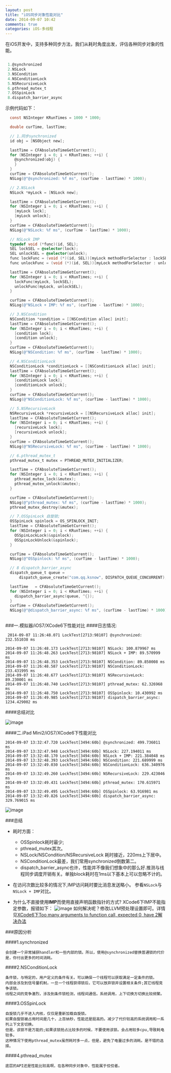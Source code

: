 ```yaml
---
layout: post
title: "iOS同步对象性能对比"
date: 2014-09-07 10:42
comments: true
categories: iOS-多线程
---
```


在iOS开发中，支持多种同步方法，我们从耗时角度出发，评估各种同步对象的性能。

<!--more-->

``` objective-c

 1.@synchronized 
 2.NSLock
 3.NSCondition
 4.NSConditionLock
 5.NSRecursiveLock
 6.pthread_mutex_t
 7.OSSpinLock
 8.dispatch_barrier_async
```
示例代码如下：

``` objective-c
  const NSInteger KRunTimes = 1000 * 1000;

  double curTime, lastTime;

  // 1.同步synchronized
  id obj = [NSObject new];

  lastTime = CFAbsoluteTimeGetCurrent();
  for (NSInteger i = 0; i < KRunTimes; ++i) {
    @synchronized(obj) {
    }
  }
  curTime = CFAbsoluteTimeGetCurrent();
  NSLog(@"@synchronized: %f ms", (curTime - lastTime) * 1000);

  // 2.NSLock
  NSLock *myLock = [NSLock new];

  lastTime = CFAbsoluteTimeGetCurrent();
  for (NSInteger i = 0; i < KRunTimes; ++i) {
    [myLock lock];
    [myLock unlock];
  }
  curTime = CFAbsoluteTimeGetCurrent();
  NSLog(@"NSLock: %f ms", (curTime - lastTime) * 1000);

  // NSLock IMP
  typedef void (*func)(id, SEL);
  SEL lockSEL = @selector(lock);
  SEL unlockSEL = @selector(unlock);
  func lockFunc = (void (*)(id, SEL))[myLock methodForSelector : lockSEL];
  func unlockFunc = (void (*)(id, SEL))[myLock methodForSelector : unlockSEL];

  lastTime = CFAbsoluteTimeGetCurrent();
  for (NSInteger i = 0; i < KRunTimes; ++i) {
    lockFunc(myLock, lockSEL);
    unlockFunc(myLock, unlockSEL);
  }

  curTime = CFAbsoluteTimeGetCurrent();
  NSLog(@"NSLock + IMP: %f ms", (curTime - lastTime) * 1000);

  // 3.NSCondition
  NSCondition *condition = [[NSCondition alloc] init];
  lastTime = CFAbsoluteTimeGetCurrent();
  for (NSInteger i = 0; i < KRunTimes; ++i) {
    [condition lock];
    [condition unlock];
  }
  curTime = CFAbsoluteTimeGetCurrent();
  NSLog(@"NSCondition: %f ms", (curTime - lastTime) * 1000);

  // 4.NSConditionLock
  NSConditionLock *conditionLock = [[NSConditionLock alloc] init];
  lastTime = CFAbsoluteTimeGetCurrent();
  for (NSInteger i = 0; i < KRunTimes; ++i) {
    [conditionLock lock];
    [conditionLock unlock];
  }
  curTime = CFAbsoluteTimeGetCurrent();
  NSLog(@"NSConditionLock: %f ms", (curTime - lastTime) * 1000);

  // 5.NSRecursiveLock
  NSRecursiveLock *recursiveLock = [[NSRecursiveLock alloc] init];
  lastTime = CFAbsoluteTimeGetCurrent();
  for (NSInteger i = 0; i < KRunTimes; ++i) {
    [recursiveLock lock];
    [recursiveLock unlock];
  }
  curTime = CFAbsoluteTimeGetCurrent();
  NSLog(@"NSRecursiveLock: %f ms", (curTime - lastTime) * 1000);

  // 6.pthread_mutex_t
  pthread_mutex_t mutex = PTHREAD_MUTEX_INITIALIZER;

  lastTime = CFAbsoluteTimeGetCurrent();
  for (NSInteger i = 0; i < KRunTimes; ++i) {
    pthread_mutex_lock(&mutex);
    pthread_mutex_unlock(&mutex);
  }

  curTime = CFAbsoluteTimeGetCurrent();
  NSLog(@"pthread_mutex: %f ms", (curTime - lastTime) * 1000);
  pthread_mutex_destroy(&mutex);

  // 7.OSSpinLock 自旋锁;
  OSSpinLock spinlock = OS_SPINLOCK_INIT;
  lastTime = CFAbsoluteTimeGetCurrent();
  for (NSInteger i = 0; i < KRunTimes; ++i) {
    OSSpinLockLock(&spinlock);
    OSSpinLockUnlock(&spinlock);
  }

  curTime = CFAbsoluteTimeGetCurrent();
  NSLog(@"OSSpinlock: %f ms", (curTime - lastTime) * 1000);

  // 8 dispatch_barrier_async
  dispatch_queue_t queue =
      dispatch_queue_create("com.qq.ksnow", DISPATCH_QUEUE_CONCURRENT);

  lastTime   = CFAbsoluteTimeGetCurrent();
  for (NSInteger i = 0; i < KRunTimes; ++i) {
    dispatch_barrier_async(queue, ^{});
  }
  curTime = CFAbsoluteTimeGetCurrent();
  NSLog(@"@dispatch_barrier_async: %f ms", (curTime - lastTime) * 1000);
  
```

###一.模拟器/iOS7/XCode6下性能对比
####日志情况:

     2014-09-07 11:26:48.071 LockTest[2713:98107] @synchronized: 232.551038 ms
    
    2014-09-07 11:26:48.173 LockTest[2713:98107] NSLock: 100.879967 ms
    2014-09-07 11:26:48.263 LockTest[2713:98107] NSLock + IMP: 89.570999 ms
    2014-09-07 11:26:48.353 LockTest[2713:98107] NSCondition: 89.850008 ms
    2014-09-07 11:26:48.587 LockTest[2713:98107] NSConditionLock: 233.431995 ms
    2014-09-07 11:26:48.677 LockTest[2713:98107] NSRecursiveLock: 89.230001 ms
    2014-09-07 11:26:48.740 LockTest[2713:98107] pthread_mutex: 62.326968 ms
    2014-09-07 11:26:48.750 LockTest[2713:98107] OSSpinlock: 10.430992 ms
    2014-09-07 11:26:49.985 LockTest[2713:98107] dispatch_barrier_async: 1234.429002 ms



####总结对比

![image](/images/post/2014-09-07-ios-tong-bu-suo-xing-neng-dui-bi/syn_compared_simulate.png)

####二.iPad Mini2/iOS7/XCode6下性能对比

    2014-09-07 13:32:47.720 LockTest[3494:60b] @synchronized: 499.736011 ms
    2014-09-07 13:32:47.948 LockTest[3494:60b] NSLock: 227.194011 ms
    2014-09-07 13:32:48.170 LockTest[3494:60b] NSLock + IMP: 221.384048 ms
    2014-09-07 13:32:48.393 LockTest[3494:60b] NSCondition: 221.689999 ms
    2014-09-07 13:32:49.030 LockTest[3494:60b] NSConditionLock: 636.340976 ms
    2014-09-07 13:32:49.260 LockTest[3494:60b] NSRecursiveLock: 229.423046 ms
    2014-09-07 13:32:49.431 LockTest[3494:60b] pthread_mutex: 170.615971 ms
    2014-09-07 13:32:49.495 LockTest[3494:60b] OSSpinlock: 63.916981 ms
    2014-09-07 13:32:49.826 LockTest[3494:60b] dispatch_barrier_async: 329.769015 ms

![image](/images/post/2014-09-07-ios-tong-bu-suo-xing-neng-dui-bi/syn_compared_ipad_mini2.png)

###总结

* 耗时方面：
    
  - OSSpinlock耗时最少;
  - pthread_mutex其次。
  - NSLock/NSCondition/NSRecursiveLock 耗时接近，220ms上下居中。  
  - NSConditionLock最差，我们常用synchronized倒数第二。
  - dispatch_barrier_async也许，性能并不像我们想象中的那么好.推测与线程同步调度开销有关。单独block耗时在1ms以下基本上可以忽略不计的。
* 在访问次数比较多的情况下,IMP访问耗时要比消息发送略小。
  参看`NSLock`与`NSLock + IMP`对比。
  
* 为什么不直接使用**IMP**而使用直接声明函数指针的方式?
  XCode6下IMP不能指定参数，报错如下：
  ![image](/images/post/2014-09-07-ios-tong-bu-suo-xing-neng-dui-bi/error_overview.png) 
  如何解决呢？修改LLVM预处理设置即可。详情见[XCode6下Too many arguments to function call, expected 0, have 2解决办法](http://ksnowlv.gitcafe.com/blog/2014/09/07/xcode6-too-many-arguments-to-function-call-expected-0-have-2/)
  
###原因分析

####1.synchronized 

    会创建一个异常捕获handler和一些内部的锁。所以，使用@synchronized替换普通锁的代价是，你付出更多的时间消耗。
####2.NSConditionLock
    
    条件锁，与特定的，用户定义的条件有关。可以确保一个线程可以获取满足一定条件的锁。
    内部会涉及到信号量机制，一旦一个线程获得锁后，它可以放弃锁并设置相关条件;其它线程竞争该锁。
    线程之间的竞争激烈，涉及到条件锁检测，线程间通信。系统调用，上下切换方切换比较频繁。
####3.OSSpinLock

    自旋锁几乎不进入内核，仅仅是重新加载自旋锁。
    如果自旋锁被占用时间是几十，上百纳秒，性能还是挺高的。减少了代价较高的系统调用和一系列上下文言切换。
    但是，该锁不是万能的;如果该锁抢占比较多的时候，不要使用该锁。会占用较多cpu,导致耗电较多。
    这种情况下使用pthread_mutex虽然耗时多一点，但是，避免了电量过多的消耗。是不错的选择。
    
####4.pthread_mutex

    底层的API还是性能比较高啊，在各种同步对象中，性能属于佼佼者。

  
